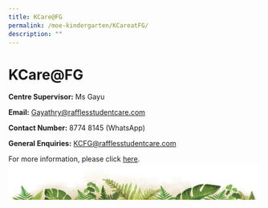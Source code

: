 ```yaml
---
title: KCare@FG
permalink: /moe-kindergarten/KCareatFG/
description: ""
---
```

# KCare@FG


**Centre Supervisor:** Ms Gayu

**Email:** [Gayathry@rafflesstudentcare.com](mailto:Gayathry@rafflesstudentcare.com)

**Contact Number:**
8774 8145 (WhatsApp)
  

**General Enquiries:** KCFG@rafflesstudentcare.com

For more information, please click [here](https://sites.google.com/moe.edu.sg/mkferngreen/kcare?authuser=0).
![](/images/bg-bottom.png)